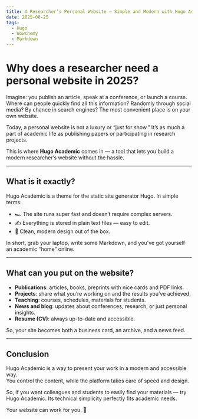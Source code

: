```yaml
---
title: A Researcher’s Personal Website – Simple and Modern with Hugo Academic
date: 2025-08-25
tags:
  - Hugo
  - Wowchemy
  - Markdown
---
```


# Why does a researcher need a personal website in 2025?  

Imagine: you publish an article, speak at a conference, or launch a course. Where can people quickly find all this information? Randomly through social media? By chance in search engines? The most convenient place is on your own website.  

Today, a personal website is not a luxury or “just for show.” It’s as much a part of academic life as publishing papers or participating in research projects.  

This is where **Hugo Academic** comes in — a tool that lets you build a modern researcher’s website without the hassle.  

---

## What is it exactly?  

Hugo Academic is a theme for the static site generator Hugo. In simple terms:  

- 🏎 The site runs super fast and doesn’t require complex servers.  
- ✍ Everything is stored in plain text files — easy to edit.  
- 🎨 Clean, modern design out of the box.  

In short, grab your laptop, write some Markdown, and you’ve got yourself an academic “home” online.  

---

## What can you put on the website?  

- **Publications**: articles, books, preprints with nice cards and PDF links.  
- **Projects**: share what you’re working on and the results you’ve achieved.  
- **Teaching**: courses, schedules, materials for students.  
- **News and blog**: updates about conferences, research, or just personal insights.  
- **Resume (CV)**: always up-to-date and accessible.  

So, your site becomes both a business card, an archive, and a news feed.  

---

## Conclusion  

Hugo Academic is a way to present your work in a modern and accessible way.  
You control the content, while the platform takes care of speed and design.  

So, if you want colleagues and students to easily find your materials — try Hugo Academic. Its technical simplicity perfectly fits academic needs.  

Your website can work for you. 🚀  

